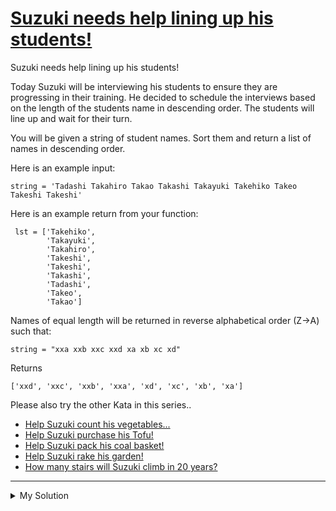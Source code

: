 # [Suzuki needs help lining up his students!](https://www.codewars.com/kata/5701800886306a876a001031)

Suzuki needs help lining up his students!

Today Suzuki will be interviewing his students to ensure they are progressing in their training. He decided to schedule
the interviews based on the length of the students name in descending order. The students will line up and wait for
their turn.

You will be given a string of student names. Sort them and return a list of names in descending order.

Here is an example input:

    string = 'Tadashi Takahiro Takao Takashi Takayuki Takehiko Takeo Takeshi Takeshi'

Here is an example return from your function:

     lst = ['Takehiko',
            'Takayuki',
            'Takahiro',
            'Takeshi',
            'Takeshi',
            'Takashi',
            'Tadashi',
            'Takeo',
            'Takao']

Names of equal length will be returned in reverse alphabetical order (Z->A) such that:

    string = "xxa xxb xxc xxd xa xb xc xd"

Returns

    ['xxd', 'xxc', 'xxb', 'xxa', 'xd', 'xc', 'xb', 'xa']

Please also try the other Kata in this series..

- [Help Suzuki count his vegetables...](https://www.codewars.com/kata/56ff1667cc08cacf4b00171b)
- [Help Suzuki purchase his Tofu!](https://www.codewars.com/kata/57d4ecb8164a67b97c00003c)
- [Help Suzuki pack his coal basket!](https://www.codewars.com/kata/57f09d0bcedb892791000255)
- [Help Suzuki rake his garden!](https://www.codewars.com/kata/571c1e847beb0a8f8900153d)
- [How many stairs will Suzuki climb in 20 years?](https://www.codewars.com/kata/56fc55cd1f5a93d68a001d4e)

---

<details><summary>My Solution</summary>

```js
function lineupStudents(students) {
  return students.split(' ').sort((a, b) => {
    if (a.length !== b.length) {
      return b.length - a.length
    }

    return b.localeCompare(a)
  })
}
```

</details>
